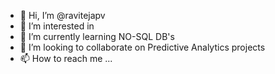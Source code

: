 - 👋 Hi, I’m @ravitejapv
- 👀 I’m interested in 
- 🌱 I’m currently learning NO-SQL DB's
- 💞️ I’m looking to collaborate on Predictive Analytics projects
- 📫 How to reach me ...

<!---
ravitejapv/ravitejapv is a ✨ special ✨ repository because its `README.md` (this file) appears on your GitHub profile.
You can click the Preview link to take a look at your changes.
--->
